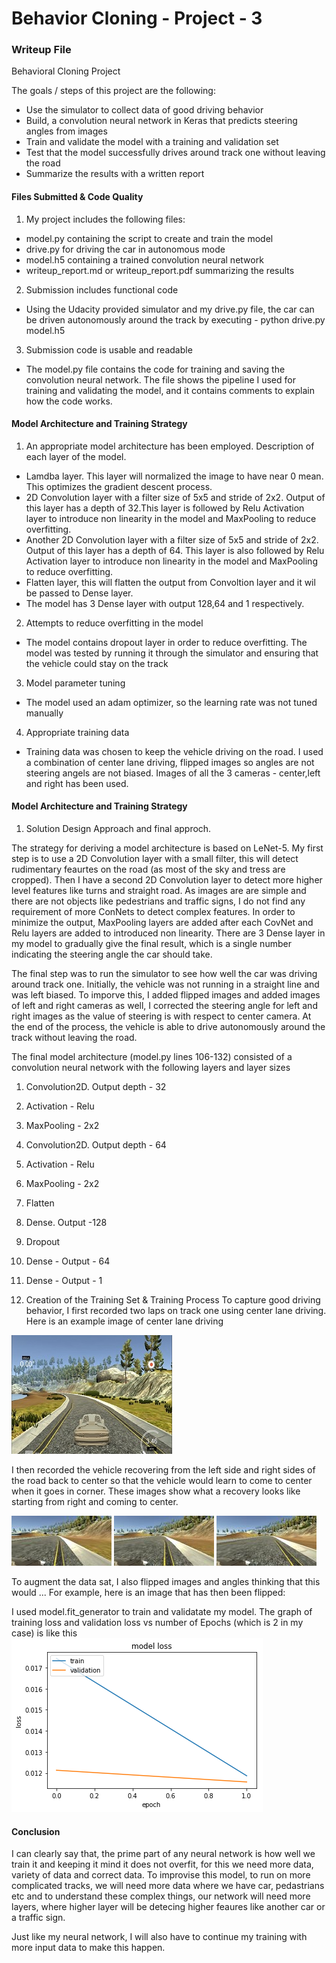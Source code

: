 
# Behavior Cloning - Project - 3

### Writeup File

Behavioral Cloning Project

The goals / steps of this project are the following:

* Use the simulator to collect data of good driving behavior
* Build, a convolution neural network in Keras that predicts steering angles from images
* Train and validate the model with a training and validation set
* Test that the model successfully drives around track one without leaving the road
* Summarize the results with a written report

#### Files Submitted & Code Quality
1. My project includes the following files:

 * model.py containing the script to create and train the model
 * drive.py for driving the car in autonomous mode
 * model.h5 containing a trained convolution neural network
 * writeup_report.md or writeup_report.pdf summarizing the results
 
2. Submission includes functional code

 * Using the Udacity provided simulator and my drive.py file, the car can be driven autonomously around the track by executing - 
 python drive.py model.h5
 
3. Submission code is usable and readable
 * The model.py file contains the code for training and saving the convolution neural network. The file shows the pipeline I used for training and validating the model, and it contains comments to explain how the code works.

#### Model Architecture and Training Strategy

1. An appropriate model architecture has been employed. Description of each layer of the model.
 * Lamdba layer. This layer will normalized the image to have near 0 mean. This optimizes the gradient descent process.
 * 2D Convolution layer with a filter size of 5x5 and stride of 2x2. Output of this layer has a depth of 32.This layer is followed by Relu Activation layer to introduce non linearity in the model and MaxPooling to reduce overfitting.
 * Another 2D Convolution layer with a filter size of 5x5 and stride of 2x2. Output of this layer has a depth of 64. This layer is also followed by Relu Activation layer to introduce non linearity in the model and MaxPooling to reduce overfitting.
 * Flatten layer, this will flatten the output from Convoltion layer and it wil be passed to Dense layer.
 * The model has 3 Dense layer with output 128,64 and 1 respectively.
 
2. Attempts to reduce overfitting in the model
 * The model contains dropout layer in order to reduce overfitting. The model was tested by running it through the simulator and ensuring that the vehicle could stay on the track

3. Model parameter tuning
 * The model used an adam optimizer, so the learning rate was not tuned manually
 
4. Appropriate training data
 * Training data was chosen to keep the vehicle driving on the road. I used a combination of center lane driving, flipped images so angles are not steering angels are not biased. Images of all the 3 cameras - center,left and right has been used.

#### Model Architecture and Training Strategy

1. Solution Design Approach and final approch.

 The strategy for deriving a model architecture is based on LeNet-5. My first step is to use a 2D Convolution layer with a small filter, this will detect rudimentary feaurtes on the road (as most of the sky and tress are cropped). Then I have a second 2D Convolution layer to detect more higher level features like turns and straight road. As images are are simple and there are not objects like pedestrians and traffic signs, I do not find any requirement of more ConNets to detect complex features. In order to minimize the output, MaxPooling layers are added after each CovNet and Relu layers are added to introduced non linearity. There are 3 Dense layer in my model to gradually give the final result, which is a single number indicating the steering angle the car should take. 
 
 The final step was to run the simulator to see how well the car was driving around track one. Initially, the vehicle was not running in a straight line and was left biased. To imporve this, I added flipped images and added images of left and right cameras as well, I corrected the steering angle for left and right images as the value of steering is with respect to center camera. At the end of the process, the vehicle is able to drive autonomously around the track without leaving the road.
 
 The final model architecture (model.py lines 106-132) consisted of a convolution neural network with the following layers and layer sizes 
 
 1. Convolution2D. Output depth - 32
 2. Activation - Relu
 3. MaxPooling - 2x2
 4. Convolution2D. Output depth - 64
 5. Activation - Relu
 6. MaxPooling - 2x2
 7. Flatten
 8. Dense. Output -128
 9. Dropout
 10. Dense - Output - 64
 11. Dense - Output - 1
 
2. Creation of the Training Set & Training Process
    To capture good driving behavior, I first recorded two laps on track one using center lane driving. Here is an example image of center lane driving
 
 ![](images/CD1.jpg)
 
 I then recorded the vehicle recovering from the left side and right sides of the road back to center so that the vehicle would learn to come to center when it goes in corner. These images show what a recovery looks like starting from right and coming to center.

 ![](images/R1.jpeg) ![](images/R2.jpeg) ![](images/R3.jpeg)
 
 To augment the data sat, I also flipped images and angles thinking that this would ... For example, here is an image that has then been flipped:

I used model.fit_generator to train and validatate my model. The graph of training loss and validation loss vs number of Epochs (which is 2 in my case) is like this 
![](images/training_loss.png)

#### Conclusion 

I can clearly say that, the prime part of any neural network is how well we train it and keeping it mind it does not overfit, for this we need more data, variety of data and correct data. To improvise this model, to run on more complicated tracks, we will need more data where we have car, pedastrians etc and to understand these complex things, our network will need more layers, where higher layer will be detecing higher feaures like another car or a traffic sign. 

Just like my neural network, I will also have to continue my training with more input data to make this happen.
